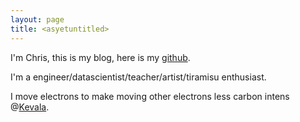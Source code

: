 ```yaml
---
layout: page
title: <asyetuntitled>
---
```


<p class="lead">I'm Chris, this is my blog, here is my <a href="https://github.com/chris-lawrie">github</a>.</p>

I'm a engineer/datascientist/teacher/artist/tiramisu enthusiast. 

I move electrons to make moving other electrons less carbon intens @[Kevala](https://www.kevala.com/platform).
